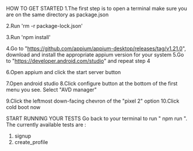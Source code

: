 HOW TO GET STARTED
1.The first step is to open a terminal make sure you are on the same directory as package.json

2.Run 'rm -r package-lock.json'

3.Run 'npm install'

4.Go to "https://github.com/appium/appium-desktop/releases/tag/v1.21.0", download and install the appropriate appium version for your system
5.Go to "https://developer.android.com/studio" and repeat step 4

6.Open appium and click the start server button

7.Open android studio 8.Click configure button at the bottom of the first menu you see. Select "AVD manager"

9.Click the leftmost down-facing chevron of the "pixel 2" option 10.Click cold boot now

START RUNNING YOUR TESTS
Go back to your terminal to run " npm run <testname>".
The currently available tests are :
1. signup
2. create_profile